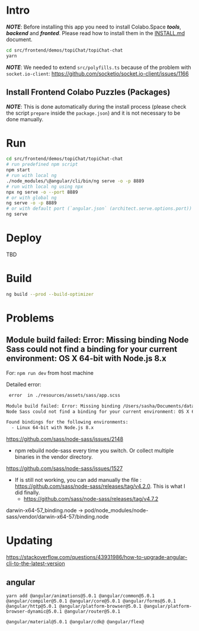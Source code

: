# Intro

***NOTE***: Before installing this app you need to install Colabo.Space ***tools***, ***backend*** and ***fronted***. Please read how to install them in the [INSTALL.md](../../../INSTALL.md) document.

```sh
cd src/frontend/demos/topiChat/topiChat-chat
yarn
```

***NOTE***: We needed to extend `src/polyfills.ts` because of the problem with `socket.io-client`: https://github.com/socketio/socket.io-client/issues/1166


## Install Frontend Colabo Puzzles (Packages)

***NOTE***: This is done automatically during the install process (please check the script `prepare` inside the `package.json`) and it is not necessary to be done manually.

# Run

```sh
cd src/frontend/demos/topiChat/topiChat-chat
# run predefined npm script
npm start
# run with local ng
./node_modules/\@angular/cli/bin/ng serve -o -p 8889
# run with local ng using npx
npx ng serve -o --port 8889
# or with global ng
ng serve -o -p 8889
# or with default port (`angular.json` (architect.serve.options.port)) and without openning browser (no `-o`)
ng serve
```

# Deploy

TBD

# Build

```sh
ng build --prod --build-optimizer
```

# Problems

## Module build failed: Error: Missing binding Node Sass could not find a binding for your current environment: OS X 64-bit with Node.js 8.x

For: `npm run dev` from host machine

Detailed error:

```txt
 error  in ./resources/assets/sass/app.scss

Module build failed: Error: Missing binding /Users/sasha/Documents/data/development/jobs/SEO/PayOnDelivery/pod/node_modules/node-sass/vendor/darwin-x64-57/binding.node
Node Sass could not find a binding for your current environment: OS X 64-bit with Node.js 8.x

Found bindings for the following environments:
  - Linux 64-bit with Node.js 8.x
```

https://github.com/sass/node-sass/issues/2148
+ npm rebuild node-sass every time you switch. Or collect multiple binaries in the vendor directory.

https://github.com/sass/node-sass/issues/1527
+ If is still not working, you can add manually the file : https://github.com/sass/node-sass/releases/tag/v4.2.0. This is what I did finally.
    + https://github.com/sass/node-sass/releases/tag/v4.7.2

darwin-x64-57_binding.node -> 
    pod/node_modules/node-sass/vendor/darwin-x64-57/binding.node

# Updating

https://stackoverflow.com/questions/43931986/how-to-upgrade-angular-cli-to-the-latest-version

## angular

`yarn add @angular/animations@5.0.1 @angular/common@5.0.1 @angular/compiler@5.0.1 @angular/core@5.0.1 @angular/forms@5.0.1 @angular/http@5.0.1 @angular/platform-browser@5.0.1 @angular/platform-browser-dynamic@5.0.1 @angular/router@5.0.1`

`@angular/material@5.0.1
@angular/cdk@
@angular/flex@`
